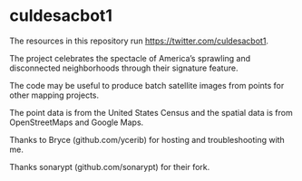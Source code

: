 # culdesacbot1

The resources in this repository run https://twitter.com/culdesacbot1.

The project celebrates the spectacle of America’s sprawling and disconnected neighborhoods through their signature feature.

The code may be useful to produce batch satellite images from points for other mapping projects.

The point data is from the United States Census and the spatial data is from OpenStreetMaps and Google Maps.

Thanks to Bryce (github.com/ycerib) for hosting and troubleshooting with me.

Thanks sonarypt (github.com/sonarypt) for their fork.

